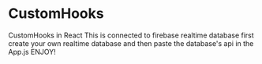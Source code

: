 # CustomHooks
CustomHooks in React
This is connected to firebase realtime database
first create your own realtime database and then paste the database's api in the App.js
ENJOY!
